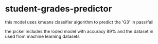 # student-grades-predictor
this model uses kmeans classifier algorithm to predict the 'G3' in pass/fail

the pickel includes the loded model with accuracy 89%
and the dataset in used from machine learning datasets
